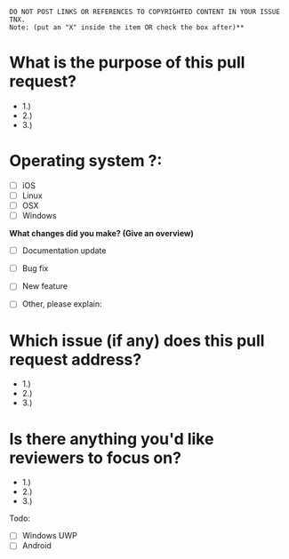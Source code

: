 ```
DO NOT POST LINKS OR REFERENCES TO COPYRIGHTED CONTENT IN YOUR ISSUE TNX.
Note: (put an "X" inside the item OR check the box after)**
```

# What is the purpose of this pull request?
- 1.) 
- 2.)
- 3.)

# Operating system ?:
 - [ ] iOS
 - [ ] Linux
 - [ ] OSX
 - [ ] Windows

**What changes did you make? (Give an overview)**

 - [ ] Documentation update
 - [ ] Bug fix
 - [ ] New feature
 - [ ] Other, please explain:


# Which issue (if any) does this pull request address?
- 1.) 
- 2.)
- 3.)
# Is there anything you'd like reviewers to focus on?
- 1.) 
- 2.)
- 3.)





Todo:
- [ ] Windows UWP
- [ ] Android

